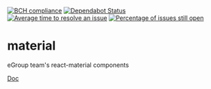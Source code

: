 [![BCH compliance](https://bettercodehub.com/edge/badge/abrcdf1023/egroup-material?branch=master)](https://bettercodehub.com/)
[![Dependabot Status](https://api.dependabot.com/badges/status?host=github&repo=abrcdf1023/egroup-material)](https://dependabot.com)
[![Average time to resolve an issue](http://isitmaintained.com/badge/resolution/abrcdf1023/egroup-material.svg)](http://isitmaintained.com/project/abrcdf1023/egroup-material "Average time to resolve an issue")
[![Percentage of issues still open](http://isitmaintained.com/badge/open/abrcdf1023/egroup-material.svg)](http://isitmaintained.com/project/abrcdf1023/egroup-material "Percentage of issues still open")

# material
eGroup team's react-material components

[Doc](https://egroupteam.github.io/material/?selectedKind=Components&selectedStory=Container&full=0&addons=1&stories=1&panelRight=0&addonPanel=storybook%2Factions%2Factions-panel)
